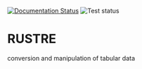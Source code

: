 [![Documentation Status](https://readthedocs.org/projects/rustre/badge/?version=latest)](https://rustre.readthedocs.io/en/latest/?badge=latest)
![Test status](https://github.com/lucsch/rustre/actions/workflows/test-linux.yml/badge.svg)

# RUSTRE

conversion and manipulation of tabular data
